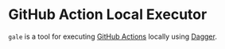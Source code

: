 # GitHub Action Local Executor

`gale` is a tool for executing [GitHub Actions](https://docs.github.com/en/actions) locally using [Dagger](https://dagger.io).